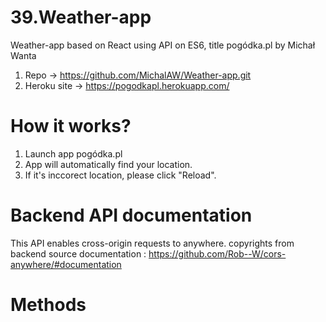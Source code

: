 # 39.Weather-app
Weather-app based on React using API on ES6, title pogódka.pl by Michał Wanta

1. Repo -> https://github.com/MichalAW/Weather-app.git
2. Heroku site -> https://pogodkapl.herokuapp.com/


# How it works?

1. Launch app pogódka.pl
2. App will automatically find your location.
3. If it's inccorect location, please click "Reload".

# Backend API documentation
This API enables cross-origin requests to anywhere.
copyrights from backend source documentation : https://github.com/Rob--W/cors-anywhere/#documentation

# Methods

